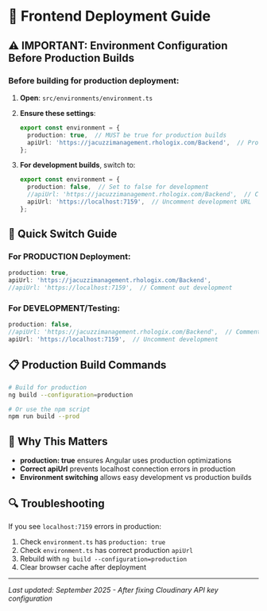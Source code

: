 # 🚀 Frontend Deployment Guide

## ⚠️ IMPORTANT: Environment Configuration Before Production Builds

### Before building for production deployment:

1. **Open**: `src/environments/environment.ts`

2. **Ensure these settings**:
   ```typescript
   export const environment = {
     production: true,  // MUST be true for production builds
     apiUrl: 'https://jacuzzimanagement.rhologix.com/Backend',  // Production API URL
   };
   ```

3. **For development builds**, switch to:
   ```typescript
   export const environment = {
     production: false,  // Set to false for development
     //apiUrl: 'https://jacuzzimanagement.rhologix.com/Backend',  // Comment out production
     apiUrl: 'https://localhost:7159',  // Uncomment development URL
   };
   ```

## 🔄 Quick Switch Guide

### For PRODUCTION Deployment:
```typescript
production: true,
apiUrl: 'https://jacuzzimanagement.rhologix.com/Backend',
//apiUrl: 'https://localhost:7159',  // Comment out development
```

### For DEVELOPMENT/Testing:
```typescript
production: false,
//apiUrl: 'https://jacuzzimanagement.rhologix.com/Backend',  // Comment out production
apiUrl: 'https://localhost:7159',  // Uncomment development
```

## 📋 Production Build Commands

```bash
# Build for production
ng build --configuration=production

# Or use the npm script
npm run build --prod
```

## 🎯 Why This Matters

- **production: true** ensures Angular uses production optimizations
- **Correct apiUrl** prevents localhost connection errors in production
- **Environment switching** allows easy development vs production builds

## 🔍 Troubleshooting

If you see `localhost:7159` errors in production:
1. Check `environment.ts` has `production: true`
2. Check `environment.ts` has correct production `apiUrl`
3. Rebuild with `ng build --configuration=production`
4. Clear browser cache after deployment

---
*Last updated: September 2025 - After fixing Cloudinary API key configuration*
